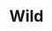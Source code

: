 ---
title: Wild
date: 
draft: false

# descripcion
description : Pulsera de plata 925 y marquesita

materials: Plata 925

color: Plateado

dimensions: 20cm largo

code: 03-22-0534

type: "Pulseras"

categories: []

price: $9.620,00

price_eftvo: $8.180,00

# Images
# first image will be shown in the product page
images:
  # - image: "images/path_to_image"
  # La ubicacion de las imagenes es imagenes/Pulseras/Pulseras.Marquesita/03-22-0534-wild
  - image: "./images/pulseras/marquesita/03-22-0534.JPG"
---